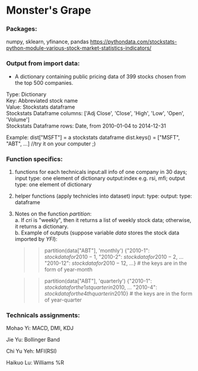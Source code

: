 # Monster's Grape
### Packages: 
numpy, sklearn, yfinance, pandas
https://pythondata.com/stockstats-python-module-various-stock-market-statistics-indicators/

### Output from import data: 
* A dictionary containing public pricing data of 399 stocks chosen from the top 500 companies.<br />

Type: Dictionary<br />
Key: Abbreviated stock name<br />
Value: Stockstats dataframe<br />
Stockstats Dataframe columns: ['Adj Close', 'Close', 'High', 'Low', 'Open', 'Volume']<br />
Stockstats Dataframe rows: Date, from 2010-01-04 to 2014-12-31<br />


Example: 
dist["MSFT"] = a stockstats dataframe
dist.keys() = ["MSFT", "ABT", ...]
//try it on your computer ;)


### Function specifics:

1. functions for each technicals
input:all info of one company in 30 days; input type: one element of dictionary 
output:index e.g. rsi, mfi; output type: one element of dictionary

2. helper functions (apply technicles into dataset)
input:  type:
output:  type: dataframe

3. Notes on the function $partition$: <br />
   a. If $cri$ is "weekly", then it returns a list of weekly stock data; otherwise, it returns a dictionary.<br />
   b. Example of outputs (suppose variable $data$ stores the stock data imported by $YFI$):<br />
      >> partition(data["ABT"], 'monthly')
      >> {"2010-1": $stock data for 2010-1$, 
          "2010-2": $stock data for 2010-2$, 
          ...
          "2010-12": $stock data for 2010-12$, ...} # the keys are in the form of year-month


      >> partition(data["ABT"], 'quarterly')
      >> {"2010-1": $stock data for the 1st quarter in 2010$, 
          ...
          "2010-4": $stock data for the 4th quarter in 2010$} # the keys are in the form of year-quarter
    

### Technicals assignments:

Mohao Yi: MACD, DMI, KDJ


Jie Yu: Bollinger Band


Chi Yu Yeh: MFI(RSI)

Haikuo Lu: Williams %R
